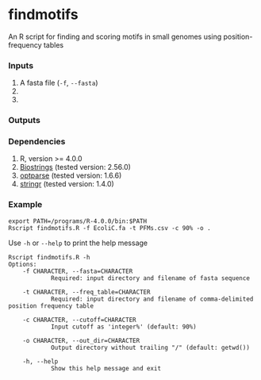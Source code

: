 # findmotifs
An R script for finding and scoring motifs in small genomes using position-frequency tables

### Inputs

1. A fasta file (`-f`, `--fasta`)
2. 
3. 

### Outputs


### Dependencies

1. R, version >= 4.0.0
2. [Biostrings](https://bioconductor.org/packages/release/bioc/html/Biostrings.html) (tested version: 2.56.0)
3. [optparse](https://cran.r-project.org/web/packages/optparse/index.html) (tested version: 1.6.6)
4. [stringr](https://cran.r-project.org/web/packages/stringr/index.html) (tested version: 1.4.0)

### Example

    export PATH=/programs/R-4.0.0/bin:$PATH  
    Rscript findmotifs.R -f EcoliC.fa -t PFMs.csv -c 90% -o .

Use `-h` or `--help` to print the help message

    Rscript findmotifs.R -h
    Options:
        -f CHARACTER, --fasta=CHARACTER
                Required: input directory and filename of fasta sequence

        -t CHARACTER, --freq_table=CHARACTER
                Required: input directory and filename of comma-delimited position frequency table

        -c CHARACTER, --cutoff=CHARACTER
                Input cutoff as 'integer%' (default: 90%)

        -o CHARACTER, --out_dir=CHARACTER
                Output directory without trailing "/" (default: getwd())

        -h, --help
                Show this help message and exit
